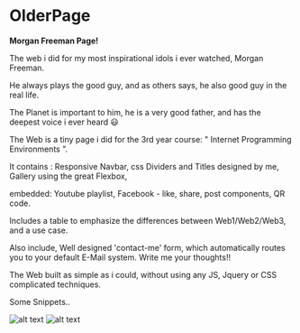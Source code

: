 # OlderPage

<b>Morgan Freeman Page! </b>

The web i did for my most inspirational idols i ever watched, Morgan Freeman.

He always plays the good guy, and as others says, he also good guy in the real life.

The Planet is important to him, he is a very good father, and has the deepest voice i ever heard :smiley:

The Web is a tiny page i did for the 3rd year course: " Internet Programming Environments ".

It contains : Responsive Navbar, css Dividers and Titles designed by me, Gallery using the great Flexbox, 

embedded: Youtube playlist, Facebook - like, share, post components, QR code.

Includes a table to emphasize the differences between Web1/Web2/Web3, and a use case.

Also include, Well designed 'contact-me' form, which automatically routes you to your default E-Mail system. Write me your thoughts!!

The Web built as simple as i could, without using any JS, Jquery or CSS complicated techniques.

Some Snippets.. 

![alt text](https://i.snipboard.io/cgY7d9.jpg)
![alt text](https://i.snipboard.io/oFCmT5.jpg)

